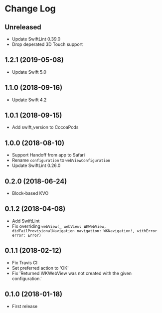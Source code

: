 # Change Log

## Unreleased

* Update SwiftLint 0.39.0
* Drop deperated 3D Touch support

## 1.2.1 (2019-05-08)

* Update Swift 5.0

## 1.1.0 (2018-09-16)

* Update Swift 4.2

## 1.0.1 (2018-09-15)

* Add swift_version to CocoaPods

## 1.0.0 (2018-08-10)

* Support Handoff from app to Safari
* Rename `configuration` to `webViewConfiguration`
* Update SwiftLint 0.26.0

## 0.2.0 (2018-06-24)

* Block-based KVO

## 0.1.2 (2018-04-08)

* Add SwiftLint
* Fix overriding `webView(_ webView: WKWebView, didFailProvisionalNavigation navigation: WKNavigation!, withError error: Error)`

## 0.1.1 (2018-02-12)

* Fix Travis CI
* Set preferred action to 'OK'
* Fix 'Returned WKWebView was not created with the given configuration.'

## 0.1.0 (2018-01-18)

* First release
